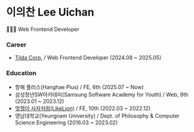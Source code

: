 # 이의찬 Lee Uichan
👨🏻‍💻 Web Frontend Developer 

### Career
- [Tilda Corp.](https://tildacorp.ai/) / Web Frontend Developer (2024.08 ~ 2025.05)

### Education
- 항해 플러스(Hanghae Plus) / FE, 6th (2025.07 ~ Now)
- 삼성청년SW아카데미(Samsung Software Academy for Youth) / Web, 9th (2023.01 ~ 2023.12)
- [멋쟁이 사자처럼(LikeLion)](https://github.com/Likelion-YeungNam-Univ) / FE, 10th (2022.03 ~ 2022.12)
- 영남대학교(Yeungnam University) / Dept. of Philosophy & Computer Science Engineering (2016.03 ~ 2023.02)
